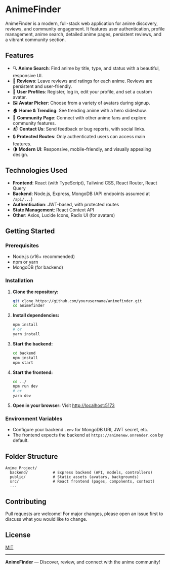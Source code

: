 # AnimeFinder

AnimeFinder is a modern, full-stack web application for anime discovery, reviews, and community engagement. It features user authentication, profile management, anime search, detailed anime pages, persistent reviews, and a vibrant community section.

## Features

- 🔍 **Anime Search**: Find anime by title, type, and status with a beautiful, responsive UI.
- 📝 **Reviews**: Leave reviews and ratings for each anime. Reviews are persistent and user-friendly.
- 👤 **User Profiles**: Register, log in, edit your profile, and set a custom avatar.
- 🖼️ **Avatar Picker**: Choose from a variety of avatars during signup.
- 🏠 **Home & Trending**: See trending anime with a hero slideshow.
- 👥 **Community Page**: Connect with other anime fans and explore community features.
- 📬 **Contact Us**: Send feedback or bug reports, with social links.
- 🔒 **Protected Routes**: Only authenticated users can access main features.
- 🌗 **Modern UI**: Responsive, mobile-friendly, and visually appealing design.

## Technologies Used

- **Frontend**: React (with TypeScript), Tailwind CSS, React Router, React Query
- **Backend**: Node.js, Express, MongoDB (API endpoints assumed at `/api/...`)
- **Authentication**: JWT-based, with protected routes
- **State Management**: React Context API
- **Other**: Axios, Lucide Icons, Radix UI (for avatars)

## Getting Started

### Prerequisites
- Node.js (v16+ recommended)
- npm or yarn
- MongoDB (for backend)

### Installation
1. **Clone the repository:**
   ```bash
   git clone https://github.com/yourusername/animefinder.git
   cd animefinder
   ```
2. **Install dependencies:**
   ```bash
   npm install
   # or
   yarn install
   ```
3. **Start the backend:**
   ```bash
   cd backend
   npm install
   npm start
   ```
4. **Start the frontend:**
   ```bash
   cd ../
   npm run dev
   # or
   yarn dev
   ```
5. **Open in your browser:**
   Visit [http://localhost:5173](http://localhost:5173)

### Environment Variables
- Configure your backend `.env` for MongoDB URI, JWT secret, etc.
- The frontend expects the backend at `https://animenew.onrender.com` by default.

## Folder Structure
```
Anime Project/
  backend/           # Express backend (API, models, controllers)
  public/            # Static assets (avatars, backgrounds)
  src/               # React frontend (pages, components, context)
  ...
```

## Contributing
Pull requests are welcome! For major changes, please open an issue first to discuss what you would like to change.

## License
[MIT](LICENSE)

---

**AnimeFinder** — Discover, review, and connect with the anime community!
